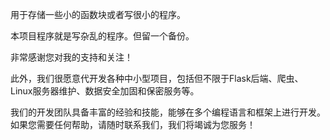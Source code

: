 用于存储一些小的函数块或者写很小的程序。

本项目程序就是写杂乱的程序。但留一个备份。

非常感谢您对我的支持和关注！

此外，我们很愿意代开发各种中小型项目，包括但不限于Flask后端、爬虫、Linux服务器维护、数据安全加固和保密服务等。

我们的开发团队具备丰富的经验和技能，能够在多个编程语言和框架上进行开发。如果您需要任何帮助，请随时联系我们，我们将竭诚为您服务！
